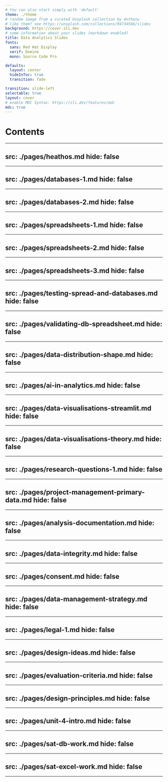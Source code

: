 ```yaml
---
# You can also start simply with 'default'
theme: ./theme
# random image from a curated Unsplash collection by Anthony
# like them? see https://unsplash.com/collections/94734566/slidev
background: https://cover.sli.dev
# some information about your slides (markdown enabled)
title: Data Analytics Slides
fonts:
  sans: Red Hat Display
  serif: Domine
  mono: Source Code Pro

defaults:
  layout: center
  hideInToc: true
  transition: fade

transition: slide-left
selectable: true
layout: cover
# enable MDC Syntax: https://sli.dev/features/mdc
mdc: true
---
```


# Contents

<Toc minDept=1 maxDepth=1 columns=3 />

---
src: ./pages/heathos.md
hide: false
---

---
src: ./pages/databases-1.md
hide: false
---

---
src: ./pages/databases-2.md
hide: false
---

---
src: ./pages/spreadsheets-1.md
hide: false
---

---
src: ./pages/spreadsheets-2.md
hide: false
---

---
src: ./pages/spreadsheets-3.md
hide: false
---

---
src: ./pages/testing-spread-and-databases.md
hide: false
---

---
src: ./pages/validating-db-spreadsheet.md
hide: false
---

---
src: ./pages/data-distribution-shape.md
hide: false
---

---
src: ./pages/ai-in-analytics.md
hide: false
---

---
src: ./pages/data-visualisations-streamlit.md
hide: false
---

---
src: ./pages/data-visualisations-theory.md
hide: false
---

---
src: ./pages/research-questions-1.md
hide: false
---

---
src: ./pages/project-management-primary-data.md
hide: false
---

---
src: ./pages/analysis-documentation.md
hide: false
---

---
src: ./pages/data-integrity.md
hide: false
---

---
src: ./pages/consent.md
hide: false
---

---
src: ./pages/data-management-strategy.md
hide: false
---

---
src: ./pages/legal-1.md
hide: false
---

---
src: ./pages/design-ideas.md
hide: false
---

---
src: ./pages/evaluation-criteria.md
hide: false
---

---
src: ./pages/design-principles.md
hide: false
---

---
src: ./pages/unit-4-intro.md
hide: false
---

---
src: ./pages/sat-db-work.md
hide: false
---

---
src: ./pages/sat-excel-work.md
hide: false
---

---